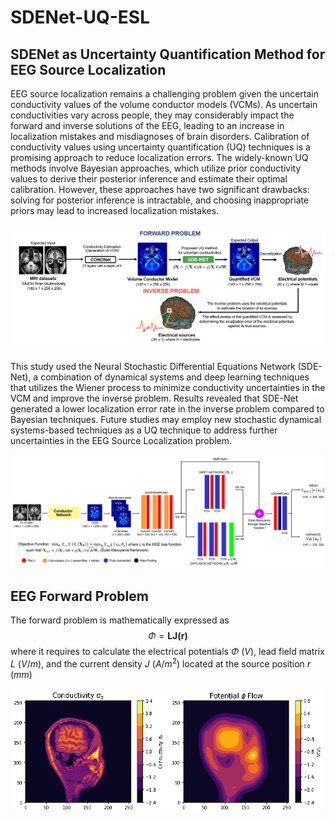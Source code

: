 # SDENet-UQ-ESL
## SDENet as Uncertainty Quantification Method for EEG Source Localization

EEG source localization remains a challenging problem given the uncertain conductivity values of the volume conductor models (VCMs). As uncertain conductivities vary across people, they may considerably impact the forward and inverse solutions of the EEG, leading to an increase in localization mistakes and misdiagnoses of brain disorders. Calibration of conductivity values using uncertainty quantification (UQ) techniques is a promising approach to reduce localization errors. The widely-known UQ methods involve Bayesian approaches, which utilize prior conductivity values to derive their posterior inference and estimate their optimal calibration. However, these approaches have two significant drawbacks: solving for posterior inference is intractable, and choosing inappropriate priors may lead to increased localization mistakes. 

<img src="figures/Figure 1.png" width="708"/>

This study used the Neural Stochastic Differential Equations Network (SDE-Net), a combination of dynamical systems and deep learning techniques that utilizes the Wiener process to minimize conductivity uncertainties in the VCM and improve the inverse problem. Results revealed that SDE-Net generated a lower localization error rate in the inverse problem compared to Bayesian techniques. Future studies may employ new stochastic dynamical systems-based techniques as a UQ technique to address further uncertainties in the EEG Source Localization problem. 


<img src="figures/Figure 2.png" width="708"/>

## EEG Forward Problem
The forward problem is mathematically expressed as
$$ \Phi = \mathbf{LJ(r)} $$
where it requires to calculate the electrical potentials $\Phi$ $(V)$, lead field matrix $L$ $(V/m)$, and the current density $J$ $(A/m^2)$ located at the source position $r$ ($mm$)

<img src="figures/Figure 3.gif" width="708"/>
